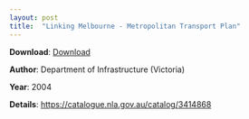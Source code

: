 ```yaml
---
layout: post
title:  "Linking Melbourne - Metropolitan Transport Plan"
---
```


**Download**: [Download](./docs/linkingmelbourne.pdf)

**Author**: Department of Infrastructure (Victoria)

**Year**: 2004

**Details**: https://catalogue.nla.gov.au/catalog/3414868
